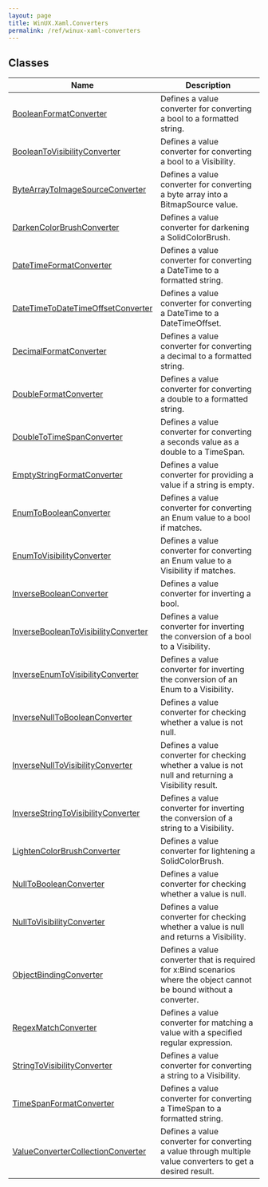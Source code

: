 ```yaml
---
layout: page
title: WinUX.Xaml.Converters
permalink: /ref/winux-xaml-converters
---
```


## Classes

| Name | Description |
|---|---|
| [BooleanFormatConverter](winux-xaml-converters-booleanformatconverter) | Defines a value converter for converting a bool to a formatted string. |
| [BooleanToVisibilityConverter](winux-xaml-converters-booleantovisibilityconverter) | Defines a value converter for converting a bool to a Visibility. |
| [ByteArrayToImageSourceConverter](winux-xaml-converters-bytearraytoimagesourceconverter) | Defines a value converter for converting a byte array into a BitmapSource value. |
| [DarkenColorBrushConverter](winux-xaml-converters-darkencolorbrushconverter) | Defines a value converter for darkening a SolidColorBrush. |
| [DateTimeFormatConverter](winux-xaml-converters-datetimeformatconverter) | Defines a value converter for converting a DateTime to a formatted string. |
| [DateTimeToDateTimeOffsetConverter](winux-xaml-converters-datetimetodatetimeoffsetconverter) | Defines a value converter for converting a DateTime to a DateTimeOffset. |
| [DecimalFormatConverter](winux-xaml-converters-decimalformatconverter) | Defines a value converter for converting a decimal to a formatted string. |
| [DoubleFormatConverter](winux-xaml-converters-doubleformatconverter) | Defines a value converter for converting a double to a formatted string. |
| [DoubleToTimeSpanConverter](winux-xaml-converters-doubletotimespanconverter) | Defines a value converter for converting a seconds value as a double to a TimeSpan. |
| [EmptyStringFormatConverter](winux-xaml-converters-emptystringformatconverter) | Defines a value converter for providing a value if a string is empty. |
| [EnumToBooleanConverter](winux-xaml-converters-enumtobooleanconverter) | Defines a value converter for converting an Enum value to a bool if matches. |
| [EnumToVisibilityConverter](winux-xaml-converters-enumtovisibilityconverter) | Defines a value converter for converting an Enum value to a Visibility if matches. |
| [InverseBooleanConverter](winux-xaml-converters-inversebooleanconverter) | Defines a value converter for inverting a bool. |
| [InverseBooleanToVisibilityConverter](winux-xaml-converters-inversebooleantovisibilityconverter) | Defines a value converter for inverting the conversion of a bool to a Visibility. |
| [InverseEnumToVisibilityConverter](winux-xaml-converters-inverseenumtovisibilityconverter) | Defines a value converter for inverting the conversion of an Enum to a Visibility. |
| [InverseNullToBooleanConverter](winux-xaml-converters-inversenulltobooleanconverter) | Defines a value converter for checking whether a value is not null. |
| [InverseNullToVisibilityConverter](winux-xaml-converters-inversenulltovisibilityconverter) | Defines a value converter for checking whether a value is not null and returning a Visibility result. |
| [InverseStringToVisibilityConverter](winux-xaml-converters-inversestringtovisibilityconverter) | Defines a value converter for inverting the conversion of a string to a Visibility. |
| [LightenColorBrushConverter](winux-xaml-converters-lightencolorbrushconverter) | Defines a value converter for lightening a SolidColorBrush. |
| [NullToBooleanConverter](winux-xaml-converters-nulltobooleanconverter) | Defines a value converter for checking whether a value is null. |
| [NullToVisibilityConverter](winux-xaml-converters-nulltovisibilityconverter) | Defines a value converter for checking whether a value is null and returns a Visibility. |
| [ObjectBindingConverter](winux-xaml-converters-objectbindingconverter) | Defines a value converter that is required for x:Bind scenarios where the object cannot be bound without a converter. |
| [RegexMatchConverter](winux-xaml-converters-regexmatchconverter) | Defines a value converter for matching a value with a specified regular expression. |
| [StringToVisibilityConverter](winux-xaml-converters-stringtovisibilityconverter) | Defines a value converter for converting a string to a Visibility. |
| [TimeSpanFormatConverter](winux-xaml-converters-timespanformatconverter) | Defines a value converter for converting a TimeSpan to a formatted string. |
| [ValueConverterCollectionConverter](winux-xaml-converters-valueconvertercollectionconverter) | Defines a value converter for converting a value through multiple value converters to get a desired result. |